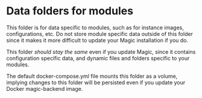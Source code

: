 
# Data folders for modules

This folder is for data specific to modules, such as for instance images, configurations, etc.
Do not store module specific data outside of this folder since it makes it more difficult to
update your Magic installation if you do.

This folder _should stay the same_ even if you update Magic, since it contains configuration
specific data, and dynamic files and folders specific to your modules.

The default docker-compose.yml file mounts this folder as a volume, implying changes to this folder
will be persisted even if you update your Docker magic-backend image.

